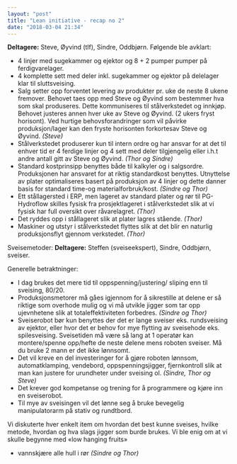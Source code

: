 ```yaml
---
layout: "post"
title: "Lean initiative - recap no 2"
date: "2018-03-04 21:34"
---
```


**Deltagere:** Steve, Øyvind (tlf), Sindre, Oddbjørn.
Følgende ble avklart:
*	4 linjer med sugekammer og ejektor og 8 + 2 pumper pumper på ferdigvarelager.
*	4 komplette sett med deler inkl. sugekammer og ejektor på delelager klar til sluttsveising.
*	Salg setter opp forventet levering av produkter pr. uke de neste 8 ukene fremover. Behovet taes opp med Steve og Øyvind som bestemmer hva som skal produseres. Dette kommuniseres til stålverkstedet og innkjøp. Behovet justeres annen hver uke av Steve og Øyvind. (2 ukers fryst horisont). Ved hurtige behovsforandringer som vil påvirke produksjon/lager kan den fryste horisonten forkortesav Steve og Øyvind. *(Steve)*
*	Stålverkstedet produserer kun til intern ordre og har ansvar for at det til enhver tid er 4 ferdige linjer og 4 sett med deler tilgjengelig eller i.h.t andre antall gitt av Steve og Øyvind. *(Thor og Sindre)*
*	Standard kostprinsipp benyttes både til kalkyler og i salgsordre. Produksjonen har ansvaret for at riktig standardkost benyttes. Utnyttelse av plater optimaliseres basert på produksjon av 4 linjer og dette danner basis for standard time-og materialforbruk/kost. *(Sindre og Thor)*
*	Ett stållagersted i ERP, men lageret av standard plater og rør til PG-Hydroflow skilles fysisk fra prosjektlageret i stålverkstedet slik at vi fysisk har full oversikt over råvarelagret. *(Thor)*
*	Det ryddes opp i stållageret slik at plater lagres stående. *(Thor)*
*	Maskiner og utstyr i stålverkstedet flyttes slik at det blir en naturlig produksjonsflyt gjennom verkstedet. *(Thor)*

Sveisemetoder:
**Deltagere:** Steffen (sveiseekspert), Sindre, Oddbjørn, sveiser.

Generelle betraktninger:
*	I dag brukes det mere tid til oppspenning/justering/ sliping enn til sveising, 80/20.
*	Produksjonsmetorer må gåes igjennom for å sikrestille at delene er så riktige som overhode mulig og vi må utvikle jigger som tar opp ujevnhetene slik at totaleffektiviteten forbedres. *(Sindre og Thor)*
*	Sveiserobot bør kun benyttes der det er lange sveiser eks. rundsveising av ejektor, eller hvor det er behov for mye flytting av sveisehode eks. spilesveising. Sveisetiden må være så lang at 1 operatør kan montere/spenne opp/hefte de neste delene mens roboten sveiser. Må du bruke 2 mann er det ikke lønnsomt.
*	Det vil kreve en del investeringer for å gjøre roboten lønnsom, automatklamping, vendebord, oppspenningsjigger, fjernkontroll slik at man kan justere for urundheter under sveising ol. *(Sindre, Thor og Steve)*
*	Det krever god kompetanse og trening for å programmere og kjøre inn en sveiserobot.
*	Til mye av sveisingen vil det lønne seg å bruke bevegelig manipulatorarm på stativ og rundtbord.

Vi diskuterte hver enkelt item om hvordan det best kunne sveises, hvilke metode, hvordan og hva slags jigger som burde brukes.
Vi ble enig om at vi skulle begynne med «low hanging fruits»
*	vannskjære alle hull i rør *(Sindre og Thor)*
